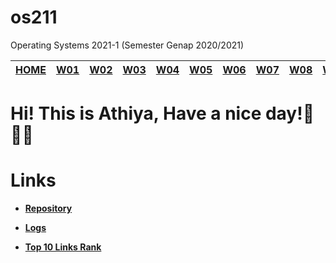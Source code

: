 # os211
Operating Systems 2021-1 (Semester Genap 2020/2021)

[HOME](https://cbkadal.github.io/os211/) | [W01](w01.md) | [W02](w02.md) | [W03]() | [W04]() | [W05]() | [W06]() | [W07]() | [W08]() | [W09]() | [W10]()
------------ | ------------- | ------------ | ------------- | ------------ | ------------- | ------------ | ------------- | ------------ | ------------- | ------------

# **Hi! This is Athiya, Have a nice day!**:herb::mushroom::sparkles:

# Links
* [**Repository**](https://github.com/athiyafatihah/os211)

* [**Logs**](https://github.com/athiyafatihah/os211/blob/master/TXT/mylog.txt)

* [**Top 10 Links Rank**](https://github.com/athiyafatihah/os211/blob/master/TXT/myrank.txt)
